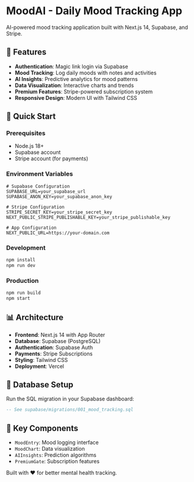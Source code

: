 # MoodAI - Daily Mood Tracking App

AI-powered mood tracking application built with Next.js 14, Supabase, and Stripe.

## 🎯 Features

- **Authentication**: Magic link login via Supabase
- **Mood Tracking**: Log daily moods with notes and activities
- **AI Insights**: Predictive analytics for mood patterns
- **Data Visualization**: Interactive charts and trends
- **Premium Features**: Stripe-powered subscription system
- **Responsive Design**: Modern UI with Tailwind CSS

## 🚀 Quick Start

### Prerequisites
- Node.js 18+
- Supabase account
- Stripe account (for payments)

### Environment Variables
```env
# Supabase Configuration
SUPABASE_URL=your_supabase_url
SUPABASE_ANON_KEY=your_supabase_anon_key

# Stripe Configuration  
STRIPE_SECRET_KEY=your_stripe_secret_key
NEXT_PUBLIC_STRIPE_PUBLISHABLE_KEY=your_stripe_publishable_key

# App Configuration
NEXT_PUBLIC_URL=https://your-domain.com
```

### Development
```bash
npm install
npm run dev
```

### Production
```bash
npm run build
npm start
```

## 📊 Architecture

- **Frontend**: Next.js 14 with App Router
- **Database**: Supabase (PostgreSQL)
- **Authentication**: Supabase Auth
- **Payments**: Stripe Subscriptions
- **Styling**: Tailwind CSS
- **Deployment**: Vercel

## 🔐 Database Setup

Run the SQL migration in your Supabase dashboard:

```sql
-- See supabase/migrations/001_mood_tracking.sql
```

## 🎨 Key Components

- `MoodEntry`: Mood logging interface
- `MoodChart`: Data visualization
- `AIInsights`: Prediction algorithms
- `PremiumGate`: Subscription features

Built with ❤️ for better mental health tracking.

<!-- Testing CI/CD pipeline connection -->